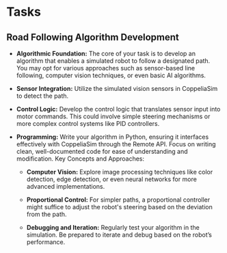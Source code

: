 # Tasks


## Road Following Algorithm Development

- **Algorithmic Foundation:** The core of your task is to develop an algorithm that enables a simulated robot to follow a designated path. You may opt for various approaches such as sensor-based line following, computer vision techniques, or even basic AI algorithms.

- **Sensor Integration:** Utilize the simulated vision sensors in CoppeliaSim to detect the path.

- **Control Logic:** Develop the control logic that translates sensor input into motor commands.
This could involve simple steering mechanisms or more complex control systems like PID controllers.

- **Programming:** Write your algorithm in Python, ensuring it interfaces effectively with CoppeliaSim through the Remote API. Focus on writing clean, well-documented code for ease of understanding and modification.
Key Concepts and Approaches:

    - **Computer Vision:** Explore image processing techniques like color detection, edge detection, or even neural networks for more advanced implementations.

    - **Proportional Control:** For simpler paths, a proportional controller might suffice to adjust the robot's steering based on the deviation from the path.

    - **Debugging and Iteration:** Regularly test your algorithm in the simulation. Be prepared to iterate and debug based on the robot’s performance.